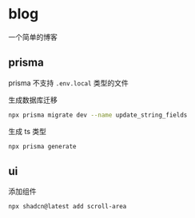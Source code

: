 # blog

一个简单的博客

## prisma

prisma 不支持 `.env.local` 类型的文件

生成数据库迁移

```bash
npx prisma migrate dev --name update_string_fields
```

生成 ts 类型

```bash
npx prisma generate
```

## ui

添加组件

```bash
npx shadcn@latest add scroll-area
```
